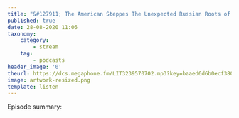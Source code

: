 ```yaml
---
title: "&#127911; The American Steppes The Unexpected Russian Roots of Great Plains Agriculture, 1870s-1930s"
published: true
date: 28-08-2020 11:06
taxonomy:
    category:
        - stream
    tag:
        - podcasts
header_image: '0'
theurl: https://dcs.megaphone.fm/LIT3239570702.mp3?key=baaed6d6b0ecf380fe0c52a472c8025a
image: artwork-resized.png
template: listen
--- 
```

Episode summary: 
